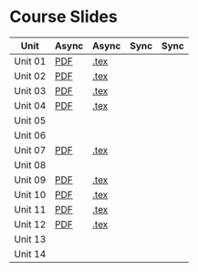 # Course Slides 

| Unit    | Async                        | Async                         | Sync | Sync |
|---------|------------------------------|-------------------------------|------|------|
| Unit 01 | [PDF](./unit_01/unit_01.pdf) | [.tex](./unit_01/unit_01.tex) |      |      |
| Unit 02 | [PDF](./unit_02/unit_02.pdf) | [.tex](./unit_02/unit_02.tex) |      |      |
| Unit 03 | [PDF](./unit_03/unit_03.pdf) | [.tex](./unit_03/unit_03.tex) |      |      |
| Unit 04 | [PDF](./unit_04/unit_04.pdf) | [.tex](./unit_04/unit_04.tex) |      |      |
| Unit 05 |                              |                               |      |      |
| Unit 06 |                              |                               |      |      |
| Unit 07 | [PDF](./unit_01/unit_07.pdf) | [.tex](./unit_01/unit_07.tex) |      |      |
| Unit 08 |                              |                               |      |      |
| Unit 09 | [PDF](./unit_01/unit_09.pdf) | [.tex](./unit_01/unit_09.tex) |      |      |
| Unit 10 | [PDF](./unit_01/unit_10.pdf) | [.tex](./unit_01/unit_10.tex) |      |      |
| Unit 11 | [PDF](./unit_01/unit_11.pdf) | [.tex](./unit_01/unit_11.tex) |      |      |
| Unit 12 | [PDF](./unit_01/unit_12.pdf) | [.tex](./unit_01/unit_12.tex) |      |      |
| Unit 13 |                              |                               |      |      |
| Unit 14 |                              |                               |      |      |
